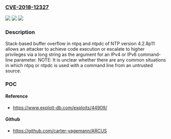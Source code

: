 ### [CVE-2018-12327](https://cve.mitre.org/cgi-bin/cvename.cgi?name=CVE-2018-12327)
![](https://img.shields.io/static/v1?label=Product&message=n%2Fa&color=blue)
![](https://img.shields.io/static/v1?label=Version&message=n%2Fa&color=blue)
![](https://img.shields.io/static/v1?label=Vulnerability&message=n%2Fa&color=brighgreen)

### Description

Stack-based buffer overflow in ntpq and ntpdc of NTP version 4.2.8p11 allows an attacker to achieve code execution or escalate to higher privileges via a long string as the argument for an IPv4 or IPv6 command-line parameter. NOTE: It is unclear whether there are any common situations in which ntpq or ntpdc is used with a command line from an untrusted source.

### POC

#### Reference
- https://www.exploit-db.com/exploits/44909/

#### Github
- https://github.com/carter-yagemann/ARCUS

